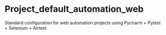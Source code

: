 # Project_default_automation_web
Standard configuration for web automation projects using Pycharm + Pytest + Selenium + Airtest
